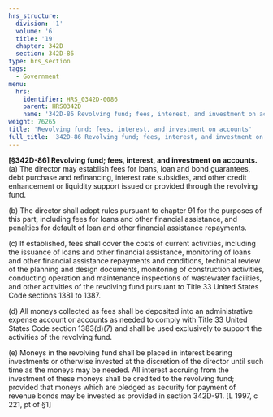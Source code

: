 ```yaml
---
hrs_structure:
  division: '1'
  volume: '6'
  title: '19'
  chapter: 342D
  section: 342D-86
type: hrs_section
tags:
  - Government
menu:
  hrs:
    identifier: HRS_0342D-0086
    parent: HRS0342D
    name: '342D-86 Revolving fund; fees, interest, and investment on accounts'
weight: 76265
title: 'Revolving fund; fees, interest, and investment on accounts'
full_title: '342D-86 Revolving fund; fees, interest, and investment on accounts'
---
```

**[§342D-86] Revolving fund; fees, interest, and investment on accounts.** (a) The director may establish fees for loans, loan and bond guarantees, debt purchase and refinancing, interest rate subsidies, and other credit enhancement or liquidity support issued or provided through the revolving fund.

(b) The director shall adopt rules pursuant to chapter 91 for the purposes of this part, including fees for loans and other financial assistance, and penalties for default of loan and other financial assistance repayments.

(c) If established, fees shall cover the costs of current activities, including the issuance of loans and other financial assistance, monitoring of loans and other financial assistance repayments and conditions, technical review of the planning and design documents, monitoring of construction activities, conducting operation and maintenance inspections of wastewater facilities, and other activities of the revolving fund pursuant to Title 33 United States Code sections 1381 to 1387.

(d) All moneys collected as fees shall be deposited into an administrative expense account or accounts as needed to comply with Title 33 United States Code section 1383(d)(7) and shall be used exclusively to support the activities of the revolving fund.

(e) Moneys in the revolving fund shall be placed in interest bearing investments or otherwise invested at the discretion of the director until such time as the moneys may be needed. All interest accruing from the investment of these moneys shall be credited to the revolving fund; provided that moneys which are pledged as security for payment of revenue bonds may be invested as provided in section 342D-91\. [L 1997, c 221, pt of §1]